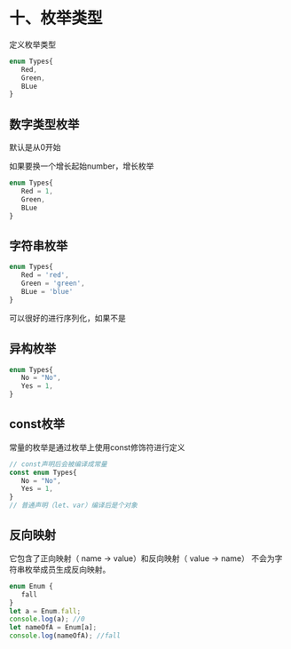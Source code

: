 # 十、枚举类型

定义枚举类型
```ts
enum Types{
   Red,
   Green,
   BLue
}
```

## 数字类型枚举
默认是从0开始

如果要换一个增长起始number，增长枚举
```ts
enum Types{
   Red = 1,
   Green,
   BLue
}
```

## 字符串枚举
```ts
enum Types{
   Red = 'red',
   Green = 'green',
   BLue = 'blue'
}
```
可以很好的进行序列化，如果不是

## 异构枚举
```ts
enum Types{
   No = "No",
   Yes = 1,
}
```

## const枚举

常量的枚举是通过枚举上使用const修饰符进行定义
```ts
// const声明后会被编译成常量
const enum Types{
   No = "No",
   Yes = 1,
}
// 普通声明（let、var）编译后是个对象
```

## 反向映射
它包含了正向映射（ name -> value）和反向映射（ value -> name）
不会为字符串枚举成员生成反向映射。
```ts
enum Enum {
   fall
}
let a = Enum.fall;
console.log(a); //0
let nameOfA = Enum[a]; 
console.log(nameOfA); //fall
```